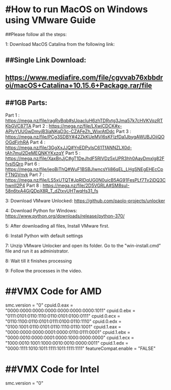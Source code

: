 
#How to run MacOS on Windows using VMware Guide
==============================================

##Please follow all the steps:

1: Download MacOS Catalina from the following link:

##Single Link Download:
-----------------------------------------------------------------------
https://www.mediafire.com/file/cgvvab76xbbdroi/macOS+Catalina+10.15.6+Package.rar/file
-----------------------------------------------------------------------
##1GB Parts:
-----------------------------------------------------------------------
Part 1 : https://mega.nz/file/ragRyBqb#sUpacIuH6zhTDRvtg3Jma57k7cHVKVqzRTKbGVC87TA
Part 2 : https://mega.nz/file/LXwjCDCK#x-APIyYUUGwDmyjB3iaNKqD3c-CZAFeZh_WixrAtDdc
Part 3 : https://mega.nz/file/PCg3SDBY#42ZkKUeMVl6sKFlzfDa1JbygAWUBJOiiQOOGdFjrhRA
Part 4 : https://mega.nz/file/3GgXxJJQ#YnEDPyIsC61TfANNZLX0d-tAh7muI2DeMEQNKYKxzqY
Part 5 : https://mega.nz/file/XaxBnJjC#gT1DeJhdF5RlVDz5xUPR3hh0AayDmxlg82Ffvsl5Qro
Part 6 : https://mega.nz/file/jeoBiThQ#WuF1BSBJlwncsYIi86qEL_LHgSNEgEHEcCpFTNGVnvk
Part 7 : https://mega.nz/file/LS5xUTQT#JpRIDqUG0N0uicB5AG91FesPLf7Tv2iDQ3ChwnII2P4
Part 8 : https://mega.nz/file/2D5VGRLA#SM8suI-58n6txA4GjQDpX8R_T_dZtxvUHTwqHs31_fs

3: Download VMware Unlocked:
https://github.com/paolo-projects/unlocker

4: Download Python for Windows:
https://www.python.org/downloads/release/python-370/

5: After downloading all files, Install VMware first.

6: Install Python with default settings

7: Unzip VMware Unlocker and open its folder. Go to the "win-install.cmd" file and run it as administrator.

8: Wait till it finishes processing

9: Follow the processes in the video.


##VMX Code for AMD
================

smc.version = "0"
cpuid.0.eax = "0000:0000:0000:0000:0000:0000:0000:1011"
cpuid.0.ebx = "0111:0101:0110:1110:0110:0101:0100:0111"
cpuid.0.ecx = "0110:1100:0110:0101:0111:0100:0110:1110"
cpuid.0.edx = "0100:1001:0110:0101:0110:1110:0110:1001"
cpuid.1.eax = "0000:0000:0000:0001:0000:0110:0111:0001"
cpuid.1.ebx = "0000:0010:0000:0001:0000:1000:0000:0000"
cpuid.1.ecx = "1000:0010:1001:1000:0010:0010:0000:0011"
cpuid.1.edx = "0000:1111:1010:1011:1111:1011:1111:1111"
featureCompat.enable = "FALSE"


##VMX Code for Intel
==================

smc.version = "0"
